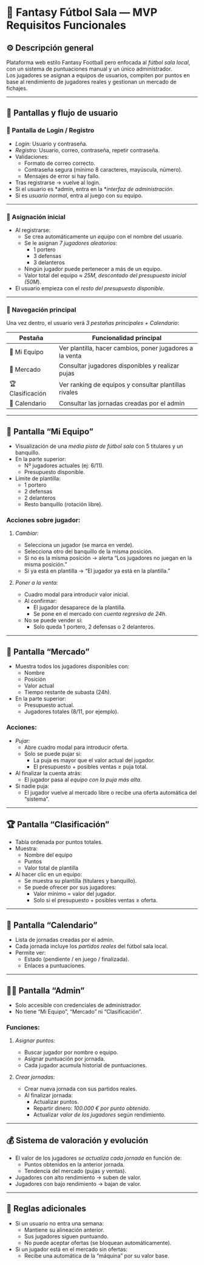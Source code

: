 # 🧩 Fantasy Fútbol Sala — MVP Requisitos Funcionales

## ⚙ Descripción general  
Plataforma web estilo Fantasy Football pero enfocada al *fútbol sala local*, con un sistema de puntuaciones manual y un único administrador.  
Los jugadores se asignan a equipos de usuarios, compiten por puntos en base al rendimiento de jugadores reales y gestionan un mercado de fichajes.  

---

## 🔐 Pantallas y flujo de usuario

### ⿡ Pantalla de Login / Registro
- *Login:* Usuario y contraseña.  
- *Registro:* Usuario, correo, contraseña, repetir contraseña.  
- Validaciones:
  - Formato de correo correcto.
  - Contraseña segura (mínimo 8 caracteres, mayúscula, número).
  - Mensajes de error si hay fallo.
- Tras registrarse → vuelve al login.
- Si el usuario es *admin, entra en la **interfaz de administración*.  
- Si es *usuario normal*, entra al juego con su equipo.

---

### ⿢ Asignación inicial
- Al registrarse:
  - Se crea automáticamente un *equipo* con el nombre del usuario.
  - Se le asignan *7 jugadores aleatorios*:
    - 1 portero  
    - 3 defensas  
    - 3 delanteros  
  - Ningún jugador puede pertenecer a más de un equipo.
  - Valor total del equipo ≈ *25M, descontado del presupuesto inicial (50M*).
- El usuario empieza con el *resto del presupuesto disponible*.

---

### ⿣ Navegación principal
Una vez dentro, el usuario verá *3 pestañas principales + Calendario*:

| Pestaña | Funcionalidad principal |
|----------|--------------------------|
| 🧤 Mi Equipo | Ver plantilla, hacer cambios, poner jugadores a la venta |
| 💸 Mercado | Consultar jugadores disponibles y realizar pujas |
| 🏆 Clasificación | Ver ranking de equipos y consultar plantillas rivales |
| 📅 Calendario | Consultar las jornadas creadas por el admin |

---

## 🧤 Pantalla “Mi Equipo”
- Visualización de una *media pista de fútbol sala* con 5 titulares y un banquillo.  
- En la parte superior:
  - Nº jugadores actuales (ej: 6/11).
  - Presupuesto disponible.  
- Límite de plantilla:  
  - 1 portero  
  - 2 defensas  
  - 2 delanteros  
  - Resto banquillo (rotación libre).

### Acciones sobre jugador:
1. *Cambiar:*  
   - Selecciona un jugador (se marca en verde).  
   - Selecciona otro del banquillo de la misma posición.  
   - Si no es la misma posición → alerta “Los jugadores no juegan en la misma posición.”  
   - Si ya está en plantilla → “El jugador ya está en la plantilla.”  

2. *Poner a la venta:*  
   - Cuadro modal para introducir valor inicial.  
   - Al confirmar:
     - El jugador desaparece de la plantilla.  
     - Se pone en el mercado con *cuenta regresiva de 24h*.  
   - No se puede vender si:
     - Solo queda 1 portero, 2 defensas o 2 delanteros.

---

## 💸 Pantalla “Mercado”
- Muestra todos los jugadores disponibles con:
  - Nombre  
  - Posición  
  - Valor actual  
  - Tiempo restante de subasta (24h).  
- En la parte superior:
  - Presupuesto actual.  
  - Jugadores totales (8/11, por ejemplo).  

### Acciones:
- *Pujar:*  
  - Abre cuadro modal para introducir oferta.  
  - Solo se puede pujar si:
    - La puja es mayor que el valor actual del jugador.  
    - El presupuesto + posibles ventas ≥ puja total.  
- Al finalizar la cuenta atrás:
  - El jugador pasa al *equipo con la puja más alta*.
- Si nadie puja:
  - El jugador vuelve al mercado libre o recibe una oferta automática del “sistema”.

---

## 🏆 Pantalla “Clasificación”
- Tabla ordenada por puntos totales.  
- Muestra:
  - Nombre del equipo  
  - Puntos  
  - Valor total de plantilla  
- Al hacer clic en un equipo:
  - Se muestra su plantilla (titulares y banquillo).  
  - Se puede ofrecer por sus jugadores:
    - Valor mínimo = valor del jugador.
    - Solo si el presupuesto + posibles ventas ≥ oferta.  

---

## 📅 Pantalla “Calendario”
- Lista de jornadas creadas por el admin.  
- Cada jornada incluye los *partidos reales* del fútbol sala local.  
- Permite ver:
  - Estado (pendiente / en juego / finalizada).  
  - Enlaces a puntuaciones.  

---

## 🧑‍💼 Pantalla “Admin”
- Solo accesible con credenciales de administrador.  
- No tiene “Mi Equipo”, “Mercado” ni “Clasificación”.  

### Funciones:
1. *Asignar puntos:*  
   - Buscar jugador por nombre o equipo.  
   - Asignar puntuación por jornada.  
   - Cada jugador acumula historial de puntuaciones.  

2. *Crear jornadas:*  
   - Crear nueva jornada con sus partidos reales.  
   - Al finalizar jornada:
     - Actualizar puntos.  
     - Repartir dinero: *100.000 € por punto obtenido*.  
     - Actualizar *valor de los jugadores* según rendimiento.

---

## 💰 Sistema de valoración y evolución
- El valor de los jugadores *se actualiza cada jornada* en función de:
  - Puntos obtenidos en la anterior jornada.  
  - Tendencia del mercado (pujas y ventas).  
- Jugadores con alto rendimiento → suben de valor.  
- Jugadores con bajo rendimiento → bajan de valor.  

---

## 🧾 Reglas adicionales
- Si un usuario no entra una semana:
  - Mantiene su alineación anterior.
  - Sus jugadores siguen puntuando.
  - No puede aceptar ofertas (se bloquean automáticamente).
- Si un jugador está en el mercado sin ofertas:
  - Recibe una automática de la “máquina” por su valor base.
